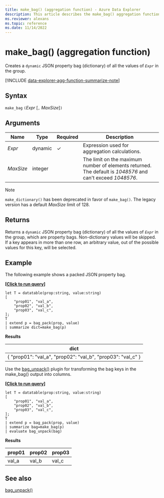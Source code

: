 ```yaml
---
title: make_bag() (aggregation function) - Azure Data Explorer
description: This article describes the make_bag() aggregation function in Azure Data Explorer.
ms.reviewer: alexans
ms.topic: reference
ms.date: 11/14/2022
---
```

# make_bag() (aggregation function)

Creates a `dynamic` JSON property bag (dictionary) of all the values of *`Expr`* in the group.

[!INCLUDE [data-explorer-agg-function-summarize-note](../../includes/data-explorer-agg-function-summarize-note.md)]

## Syntax

 `make_bag` `(`*Expr* [`,` *MaxSize*]`)`

## Arguments

| Name | Type | Required | Description |
|--|--|--|--|
| *Expr* | dynamic | &check; | Expression used for aggregation calculations. |
| *MaxSize* | integer |  | The limit on the maximum number of elements returned. The default is *1048576* and can't exceed *1048576*. |

> [!NOTE]
> `make_dictionary()` has been deprecated in favor of `make_bag()`. The legacy version has a default *MaxSize* limit of 128.

## Returns

Returns a `dynamic` JSON property bag (dictionary) of all the values of *`Expr`* in the group, which are property bags.
Non-dictionary values will be skipped.
If a key appears in more than one row, an arbitrary value, out of the possible values for this key, will be selected.

## Example

The following example shows a packed JSON property bag.

**\[**[**Click to run query**](https://dataexplorer.azure.com/clusters/help/databases/Samples?query=H4sIAAAAAAAAA8tJLVEIUbBVSEksAcKknFSNgqL8AqvikqLMvHQdhbLEnNJUKE+TK5pLAQiUQCoMDJV0FJSA0vGJSjpIwkYw4SQUYWOYcDJQONaaK4SrRiG1oiQ1L0WhAGh7QWJyNthiqI2aQOni0tzcxKLMqlSFlMzkEtvcxOzU+KTEdI0CTQBPpqLVtAAAAA==)**\]**

```kusto
let T = datatable(prop:string, value:string)
[
    "prop01", "val_a",
    "prop02", "val_b",
    "prop03", "val_c",
];
T
| extend p = bag_pack(prop, value)
| summarize dict=make_bag(p)
```

**Results**

|dict|
|----|
|{ "prop01": "val_a", "prop02": "val_b", "prop03": "val_c" } |

Use the [bag_unpack()](bag-unpackplugin.md) plugin for transforming the bag keys in the make_bag() output into columns.

**\[**[**Click to run query**](https://dataexplorer.azure.com/clusters/help/databases/Samples?query=H4sIAAAAAAAAA1WNvQrDMAyEdz+F8BSDh/5sLXmLbKUYOREhxHZNYpdS+vCVTQKttJy+O3GOEnTQwoCJ1zpq4vKIlzUtUxg1PNFl2i4lbgJ4ZEkcjlKDZNug1D/4tGP7h8877hnfr6ITH6BXojBA5PaI/VyLt0bF9pq9x2V6E1gcW48zGRZNLB6VFKZqmRzqO0v1BTGl9vXOAAAA)**\]**

```kusto
let T = datatable(prop:string, value:string)
[
    "prop01", "val_a",
    "prop02", "val_b",
    "prop03", "val_c",
];
T
| extend p = bag_pack(prop, value)
| summarize bag=make_bag(p)
| evaluate bag_unpack(bag)
```

**Results**

|prop01|prop02|prop03|
|---|---|---|
|val_a|val_b|val_c|

## See also

[bag_unpack()](bag-unpackplugin.md)
